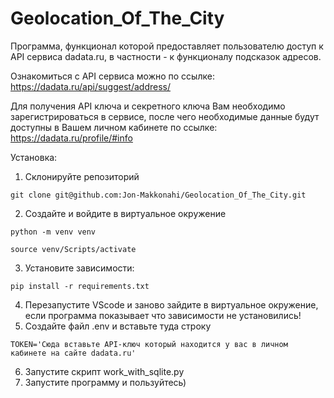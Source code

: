 # Geolocation_Of_The_City

Программа, функционал которой предоставляет 
пользователю доступ к API сервиса dadata.ru, 
в частности - к функционалу подсказок адресов.

Ознакомиться с API сервиса можно по ссылке: https://dadata.ru/api/suggest/address/

Для получения API ключа и секретного ключа Вам необходимо 
зарегистрироваться в сервисе, после чего необходимые данные будут 
доступны в Вашем личном кабинете по ссылке: https://dadata.ru/profile/#info

Установка:
1. Склонируйте репозиторий
```
git clone git@github.com:Jon-Makkonahi/Geolocation_Of_The_City.git
```
2. Создайте и войдите в виртуальное окружение
```
python -m venv venv
```
```
source venv/Scripts/activate
```
3. Установите зависимости:
```
pip install -r requirements.txt
```
4. Перезапустите VScode и заново зайдите в виртуальное окружение, если программа показывает что зависимости не установились!
5. Создайте файл .env и вставьте туда строку
```
TOKEN='Cюда вставьте API-ключ который находится у вас в личном кабинете на сайте dadata.ru'
```
6. Запустите скрипт work_with_sqlite.py
7. Запустите программу и пользуйтесь)
